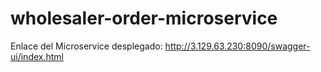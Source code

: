 # wholesaler-order-microservice
Enlace del Microservice desplegado: http://3.129.63.230:8090/swagger-ui/index.html
